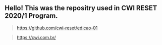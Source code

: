 ## Hello! This was the repositry used in CWI RESET 2020/1 Program.

> https://github.com/cwi-reset/edicao-01 

> https://cwi.com.br/
